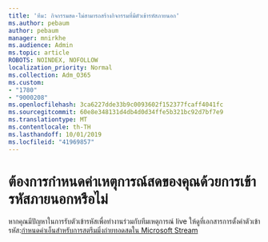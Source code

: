 ```yaml
---
title: 'ทีม: กิจกรรมสด-ไม่สามารถสร้างกิจกรรมที่มีตัวเข้ารหัสภายนอก'
ms.author: pebaum
author: pebaum
manager: mnirkhe
ms.audience: Admin
ms.topic: article
ROBOTS: NOINDEX, NOFOLLOW
localization_priority: Normal
ms.collection: Adm_O365
ms.custom:
- "1780"
- "9000208"
ms.openlocfilehash: 3ca6227dde33b9c0093602f152377fcaff4041fc
ms.sourcegitcommit: 60e8e348131d4db4d0d34ffe5b321bc92d7bf7e9
ms.translationtype: MT
ms.contentlocale: th-TH
ms.lasthandoff: 10/01/2019
ms.locfileid: "41969857"
---
```

# <a name="need-to-configure-your-live-event-with-an-external-encoder"></a>ต้องการกำหนดค่าเหตุการณ์สดของคุณด้วยการเข้ารหัสภายนอกหรือไม่

หากคุณมีปัญหาในการรับตัวเข้ารหัสเพื่อทำงานร่วมกับทีมเหตุการณ์ live ให้ดูที่เอกสารการตั้งค่าตัวเข้ารหัส:[กำหนดค่าเอ็นสำหรับการสตรีมมิ่งถ่ายทอดสดใน Microsoft Stream](https://docs.microsoft.com/stream/live-encoder-setup)